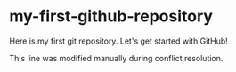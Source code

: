# my-first-github-repository
Here is my first git repository.  Let's get started with GitHub!

This line was modified manually during conflict resolution.
